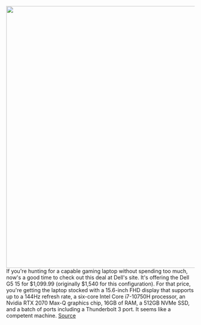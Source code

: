 <img src='https://cdn.vox-cdn.com/thumbor/K7pLVlHRXGCR192SWZ1hxn0Onzs=/0x0:2040x1360/1200x800/filters:focal(857x517:1183x843)/cdn.vox-cdn.com/uploads/chorus_image/image/68824523/cfaulkner_200714_4098_0010.0.0.jpg' width='700px' /><br/>
If you're hunting for a capable gaming laptop without spending too much, now's a good time to check out this deal at Dell's site. It's offering the Dell G5 15 for $1,099.99 (originally $1,540 for this configuration). For that price, you're getting the laptop stocked with a 15.6-inch FHD display that supports up to a 144Hz refresh rate, a six-core Intel Core i7-10750H processor, an Nvidia RTX 2070 Max-Q graphics chip, 16GB of RAM, a 512GB NVMe SSD, and a batch of ports including a Thunderbolt 3 port. It seems like a competent machine.
<a href='https://www.theverge.com/good-deals/2021/2/16/22285374/dell-gaming-laptop-deal-sale-nvidia-google-nest-microsd-nintendo-switch'> Source <a/>